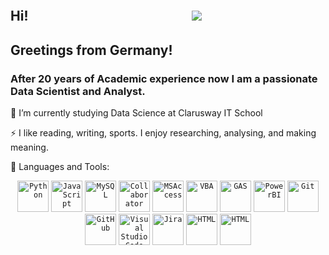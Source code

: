 <a href="https://oserdaro.github.io/oserdaro/"><img src="https://github.com/oserdaro/oserdaro/assets/142231355/580d3413-2d7b-47a2-aa2b-8a1225ea3370" alt="" title="Click to see my profile webpage"></a>


## Hi!	&emsp;&emsp;&emsp;&emsp;&emsp;&emsp;&emsp;&emsp;&emsp;&emsp;&emsp;&emsp;    ![](https://komarev.com/ghpvc/?username=oserdaro&style=flat-square)
## Greetings from Germany!
### After 20 years of Academic experience now I am a passionate Data Scientist and Analyst.

🌱 I’m currently studying Data Science at Clarusway IT School

⚡ I like reading, writing, sports. I enjoy researching, analysing, and making meaning.

💬 Languages and Tools:
<div align="center">
	<code><img width="50" src="https://user-images.githubusercontent.com/25181517/183423507-c056a6f9-1ba8-4312-a350-19bcbc5a8697.png" alt="Python" title="Python"/></code>
 	<code><img width="50" src="https://user-images.githubusercontent.com/25181517/117447155-6a868a00-af3d-11eb-9cfe-245df15c9f3f.png" alt="JavaScript" title="JavaScript"/></code>
	<code><img width="50" src="https://user-images.githubusercontent.com/25181517/183896128-ec99105a-ec1a-4d85-b08b-1aa1620b2046.png" alt="MySQL" title="MySQL"/></code>
	<code><img width="50" src="https://github.com/oserdaro/oserdaro/assets/142231355/784b5439-0bb5-4f9b-8c33-8cbcbbb11da7" alt="Collaborator" title="Collaborator"/></code>
	<code><img width="50" src="https://github.com/oserdaro/oserdaro/assets/142231355/bb7d40d9-1129-4536-84dd-7e4590311f7b" alt="MSAccess" title="MSAccess"/></code>
 	<code><img width="50" src="https://github.com/oserdaro/oserdaro/assets/142231355/2df9480c-7fcb-4dc1-999d-33a9f1dd6bbb" alt="VBA" title="VBA"/></code>
	<code><img width="50" src="https://github.com/oserdaro/oserdaro/assets/142231355/a4fad3e4-ab1b-40bf-ac5c-6208c5ad65c6" alt="GAS" title="GAS"/></code>
	<code><img width="50" src="https://github.com/oserdaro/oserdaro/assets/142231355/931b88be-6538-4348-a870-3398a97d60de" alt="PowerBI" title="PowerBI"/></code>
	<code><img width="50" src="https://user-images.githubusercontent.com/25181517/192108372-f71d70ac-7ae6-4c0d-8395-51d8870c2ef0.png" alt="Git" title="Git"/></code>
	<code><img width="50" src="https://user-images.githubusercontent.com/25181517/192108374-8da61ba1-99ec-41d7-80b8-fb2f7c0a4948.png" alt="GitHub" title="GitHub"/></code>
	<code><img width="50" src="https://user-images.githubusercontent.com/25181517/192108891-d86b6220-e232-423a-bf5f-90903e6887c3.png" alt="Visual Studio Code" title="Visual Studio Code"/></code>
	<code><img width="50" src="https://user-images.githubusercontent.com/25181517/183912952-83784e94-629d-4c34-a961-ae2ae795b662.png" alt="Jira" title="Jira"/></code>
	<code><img width="50" src="https://user-images.githubusercontent.com/25181517/192158954-f88b5814-d510-4564-b285-dff7d6400dad.png" alt="HTML" title="HTML"/></code>
	<code><img width="50" src="https://user-images.githubusercontent.com/25181517/183898674-75a4a1b1-f960-4ea9-abcb-637170a00a75.png" alt="HTML" title="HTML"/></code>
	


</div>


